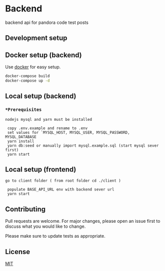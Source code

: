 # Backend

backend api for pandora code test posts

## Development setup

## Docker setup (backend)

Use [docker](https://www.docker.com/products/docker-desktop/) for easy setup.

```bash
docker-compose build
docker-compose up -d
```

## Local setup (backend)

### `*Prerequisites`

`nodejs mysql and yarn must be installed`

```
 copy .env.example and rename to .env
 set values for `MYSQL_HOST, MYSQL_USER, MYSQL_PASSWORD, MYSQL_DATABASE
 yarn install
 yarn db:seed or manually import mysql.example.sql (start mysql sever first)
 yarn start
```

## Local setup (frontend)
`go to client folder ( from root folder cd ./client )`
```
 populate BASE_API_URL env with backend sever url
 yarn start
```

## Contributing

Pull requests are welcome. For major changes, please open an issue first
to discuss what you would like to change.

Please make sure to update tests as appropriate.

## License

[MIT](https://choosealicense.com/licenses/mit/)
